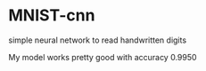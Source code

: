 # MNIST-cnn
simple neural network to read handwritten digits

My model works pretty good with accuracy 0.9950
